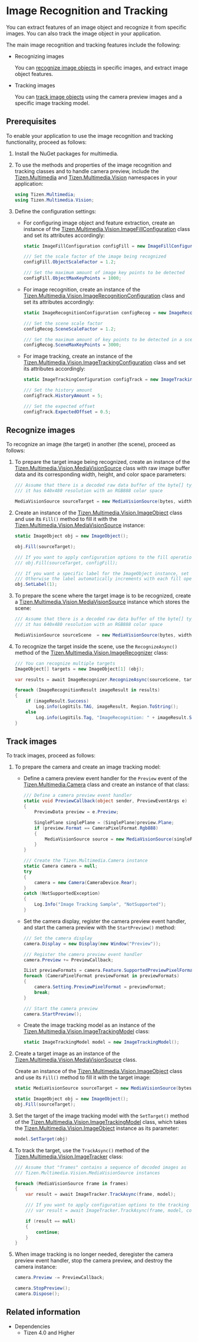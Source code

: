 # Image Recognition and Tracking


You can extract features of an image object and recognize it from specific images. You can also track the image object in your application.

The main image recognition and tracking features include the following:

-   Recognizing images

    You can [recognize image objects](#recognize) in specific images, and extract image object features.

-   Tracking images

    You can [track image objects](#track) using the camera preview images and a specific image tracking model.

## Prerequisites

To enable your application to use the image recognition and tracking functionality, proceed as follows:

1.  Install the NuGet packages for multimedia.
2.  To use the methods and properties of the image recognition and tracking classes and to handle camera preview, include the [Tizen.Multimedia](/application/dotnet/api/TizenFX/latest/api/Tizen.Multimedia.html) and [Tizen.Multimedia.Vision](/application/dotnet/api/TizenFX/latest/api/Tizen.Multimedia.Vision.html) namespaces in your application:

    ```csharp
    using Tizen.Multimedia;
    using Tizen.Multimedia.Vision;
    ```

3.  Define the configuration settings:
    -   For configuring image object and feature extraction, create an instance of the [Tizen.Multimedia.Vision.ImageFillConfiguration](/application/dotnet/api/TizenFX/latest/api/Tizen.Multimedia.Vision.ImageFillConfiguration.html) class and set its attributes accordingly:

        ```csharp
        static ImageFillConfiguration configFill = new ImageFillConfiguration();

        /// Set the scale factor of the image being recognized
        configFill.ObjectScaleFactor = 1.2;

        /// Set the maximum amount of image key points to be detected
        configFill.ObjectMaxKeyPoints = 1000;
        ```

    -   For image recognition, create an instance of the [Tizen.Multimedia.Vision.ImageRecognitionConfiguration](/application/dotnet/api/TizenFX/latest/api/Tizen.Multimedia.Vision.ImageRecognitionConfiguration.html) class and set its attributes accordingly:

        ```csharp
        static ImageRecognitionConfiguration configRecog = new ImageRecognitionConfiguration();

        /// Set the scene scale factor
        configRecog.SceneScaleFactor = 1.2;

        /// Set the maximum amount of key points to be detected in a scene
        configRecog.SceneMaxKeyPoints = 3000;
        ```

    -   For image tracking, create an instance of the [Tizen.Multimedia.Vision.ImageTrackingConfiguration](/application/dotnet/api/TizenFX/latest/api/Tizen.Multimedia.Vision.ImageTrackingConfiguration.html) class and set its attributes accordingly:

        ```csharp
        static ImageTrackingConfiguration configTrack = new ImageTrackingConfiguration();

        /// Set the history amount
        configTrack.HistoryAmount = 5;

        /// Set the expected offset
        configTrack.ExpectedOffset = 0.5;
        ```

<a name="recognize"></a>
## Recognize images

To recognize an image (the target) in another (the scene), proceed as follows:

1.  To prepare the target image being recognized, create an instance of the [Tizen.Multimedia.Vision.MediaVisionSource](/application/dotnet/api/TizenFX/latest/api/Tizen.Multimedia.Vision.MediaVisionSource.html) class with raw image buffer data and its corresponding width, height, and color space parameters:

    ```csharp
    /// Assume that there is a decoded raw data buffer of the byte[] type, and
    /// it has 640x480 resolution with an RGB888 color space

    MediaVisionSource sourceTarget = new MediaVisionSource(bytes, width, height, ColorSpace.Rgb888);
    ```

2.  Create an instance of the [Tizen.Multimedia.Vision.ImageObject](/application/dotnet/api/TizenFX/latest/api/Tizen.Multimedia.Vision.ImageObject.html) class and use its `Fill()` method to fill it with the [Tizen.Multimedia.Vision.MediaVisionSource](/application/dotnet/api/TizenFX/latest/api/Tizen.Multimedia.Vision.MediaVisionSource.html) instance:

    ```csharp
    static ImageObject obj = new ImageObject();

    obj.Fill(sourceTarget);

    /// If you want to apply configuration options to the fill operation:
    /// obj.Fill(sourceTarget, configFill);

    /// If you want a specific label for the ImageObject instance, set it manually
    /// Otherwise the label automatically increments with each fill operation
    obj.SetLabel(1);
    ```

3.  To prepare the scene where the target image is to be recognized, create a [Tizen.Multimedia.Vision.MediaVisionSource](/application/dotnet/api/TizenFX/latest/api/Tizen.Multimedia.Vision.MediaVisionSource.html) instance which stores the scene:

    ```csharp
    /// Assume that there is a decoded raw data buffer of the byte[] type, and
    /// it has 640x480 resolution with an RGB888 color space

    MediaVisionSource sourceScene  = new MediaVisionSource(bytes, width, height, ColorSpace.Rgb888);
    ```

4.  To recognize the target inside the scene, use the `RecognizeAsync()` method of the [Tizen.Multimedia.Vision.ImageRecognizer](/application/dotnet/api/TizenFX/latest/api/Tizen.Multimedia.Vision.ImageRecognizer.html) class:

    ```csharp
    /// You can recognize multiple targets
    ImageObject[] targets = new ImageObject[1] (obj);

    var results = await ImageRecognizer.RecognizeAsync(sourceScene, targets);

    foreach (ImageRecognitionResult imageResult in results)
    {
        if (imageResult.Success)
            Log.info(LogUtils.TAG, imageResult, Region.ToString();
        else
            Log.info(LogUtils.Tag, "ImageRecognition: " + imageResult.Success.ToString());
    }
    ```

<a name="track"></a>
## Track images

To track images, proceed as follows:

1.  To prepare the camera and create an image tracking model:
    -   Define a camera preview event handler for the `Preview` event of the [Tizen.Multimedia.Camera](/application/dotnet/api/TizenFX/latest/api/Tizen.Multimedia.Camera.html) class and create an instance of that class:

        ```csharp
        /// Define a camera preview event handler
        static void PreviewCallback(object sender, PreviewEventArgs e)
        {
            PreviewData preview = e.Preview;

            SinglePlane singlePlane = (SinglePlane)preview.Plane;
            if (preview.Format == CameraPixelFormat.Rgb888)
            {
                MediaVisionSource source = new MediaVisionSource(singlePlane.Data, preview.width, preview.height, ColorSpace.Rgb888);
            }
        }

        /// Create the Tizen.Multimedia.Camera instance
        static Camera camera = null;
        try
        {
            camera = new Camera(CameraDevice.Rear);
        }
        catch (NotSupportedException)
        {
            Log.Info("Image Tracking Sample", "NotSupported");
        }
        ```

    -   Set the camera display, register the camera preview event handler, and start the camera preview with the `StartPreview()` method:

        ```csharp
        /// Set the camera display
        camera.Display = new Display(new Window("Preview"));

        /// Register the camera preview event handler
        camera.Preview += PreviewCallback;

        IList previewFormats = camera.Feature.SupportedPreviewPixelFormats.ToList();
        foreach (CameraPixelFormat previewFormat in previewFormats)
        {
            camera.Setting.PreviewPixelFormat = previewFormat;
            break;
        }

        /// Start the camera preview
        camera.StartPreview();
        ```

    -   Create the image tracking model as an instance of the [Tizen.Multimedia.Vision.ImageTrackingModel](/application/dotnet/api/TizenFX/latest/api/Tizen.Multimedia.Vision.ImageTrackingModel.html) class:

        ```csharp
        static ImageTrackingModel model = new ImageTrackingModel();
        ```

2.  Create a target image as an instance of the [Tizen.Multimedia.Vision.MediaVisionSource](/application/dotnet/api/TizenFX/latest/api/Tizen.Multimedia.Vision.MediaVisionSource.html) class.

    Create an instance of the [Tizen.Multimedia.Vision.ImageObject](/application/dotnet/api/TizenFX/latest/api/Tizen.Multimedia.Vision.ImageObject.html) class and use its `Fill()` method to fill it with the target image:

    ```csharp
    static MediaVisionSource sourceTarget = new MediaVisionSource(bytes, width, height, ColorSpace.Rgb888);

    static ImageObject obj = new ImageObject();
    obj.Fill(sourceTarget);
    ```

3.  Set the target of the image tracking model with the `SetTarget()` method of the [Tizen.Multimedia.Vision.ImageTrackingModel](/application/dotnet/api/TizenFX/latest/api/Tizen.Multimedia.Vision.ImageTrackingModel.html) class, which takes the [Tizen.Multimedia.Vision.ImageObject](/application/dotnet/api/TizenFX/latest/api/Tizen.Multimedia.Vision.ImageObject.html) instance as its parameter:

    ```csharp
    model.SetTarget(obj)
    ```

4.  To track the target, use the `TrackAsync()` method of the [Tizen.Multimedia.Vision.ImageTracker](/application/dotnet/api/TizenFX/latest/api/Tizen.Multimedia.Vision.ImageTracker.html) class:

    ```csharp
    /// Assume that "frames" contains a sequence of decoded images as
    /// Tizen.Multimedia.Vision.MediaVisionSource instances

    foreach (MediaVisionSource frame in frames)
    {
        var result = await ImageTracker.TrackAsync(frame, model);

        /// If you want to apply configuration options to the tracking operation:
        /// var result = await ImageTracker.TrackAsync(frame, model, configTrack);

        if (result == null)
        {
            continue;
        }
    }
    ```

5.  When image tracking is no longer needed, deregister the camera preview event handler, stop the camera preview, and destroy the camera instance:

    ```csharp
    camera.Preview -= PreviewCallback;

    camera.StopPreview();
    camera.Dispose();
    ```


## Related information
* Dependencies
  -   Tizen 4.0 and Higher
